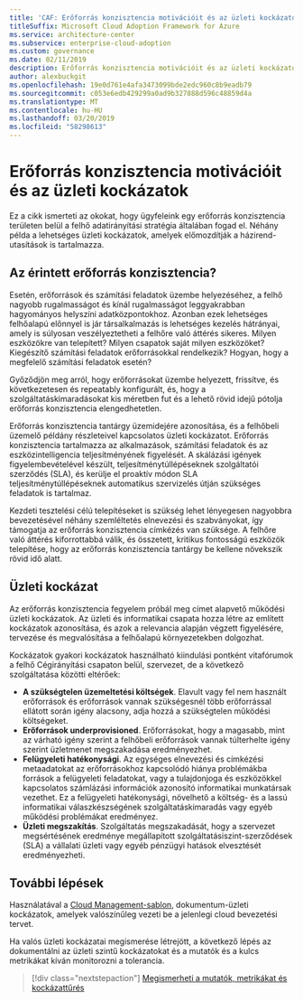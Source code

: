 ```yaml
---
title: 'CAF: Erőforrás konzisztencia motivációit és az üzleti kockázatok'
titleSuffix: Microsoft Cloud Adoption Framework for Azure
ms.service: architecture-center
ms.subservice: enterprise-cloud-adoption
ms.custom: governance
ms.date: 02/11/2019
description: Erőforrás konzisztencia motivációit és az üzleti kockázatok
author: alexbuckgit
ms.openlocfilehash: 19e0d761e4afa3473099bde2edc960c8b9eadb79
ms.sourcegitcommit: c053e6edb429299a0ad9b327888d596c48859d4a
ms.translationtype: MT
ms.contentlocale: hu-HU
ms.lasthandoff: 03/20/2019
ms.locfileid: "58298613"
---
```

# <a name="resource-consistency-motivations-and-business-risks"></a>Erőforrás konzisztencia motivációit és az üzleti kockázatok

Ez a cikk ismerteti az okokat, hogy ügyfeleink egy erőforrás konzisztencia területen belül a felhő adatirányítási stratégia általában fogad el. Néhány példa a lehetséges üzleti kockázatok, amelyek előmozdítják a házirend-utasítások is tartalmazza.

<!-- markdownlint-disable MD026 -->

## <a name="is-resource-consistency-relevant"></a>Az érintett erőforrás konzisztencia?

Esetén, erőforrások és számítási feladatok üzembe helyezéséhez, a felhő nagyobb rugalmasságot és kínál rugalmasságot leggyakrabban hagyományos helyszíni adatközpontokhoz. Azonban ezek lehetséges felhőalapú előnnyel is jár társalkalmazás is lehetséges kezelés hátrányai, amely is súlyosan veszélyeztetheti a felhőre való áttérés sikeres. Milyen eszközökre van telepített? Milyen csapatok saját milyen eszközöket? Kiegészítő számítási feladatok erőforrásokkal rendelkezik? Hogyan, hogy a megfelelő számítási feladatok esetén?

Győződjön meg arról, hogy erőforrásokat üzembe helyezett, frissítve, és következetesen és repeatably konfigurált, és, hogy a szolgáltatáskimaradásokat kis méretben fut és a lehető rövid idejű pótolja erőforrás konzisztencia elengedhetetlen.

Erőforrás konzisztencia tantárgy üzemidejére azonosítása, és a felhőbeli üzemelő példány részleteivel kapcsolatos üzleti kockázatot. Erőforrás konzisztencia tartalmazza az alkalmazások, számítási feladatok és az eszközintelligencia teljesítményének figyelését. A skálázási igények figyelembevételével készült, teljesítménytúllépéseknek szolgáltatói szerződés (SLA), és kerülje el proaktív módon SLA teljesítménytúllépéseknek automatikus szervizelés útján szükséges feladatok is tartalmaz.

Kezdeti tesztelési célú telepítéseket is szükség lehet lényegesen nagyobbra bevezetésével néhány szemléltetés elnevezési és szabványokat, így támogatja az erőforrás konzisztencia címkézés van szüksége. A felhőre való áttérés kiforrottabbá válik, és összetett, kritikus fontosságú eszközök telepítése, hogy az erőforrás konzisztencia tantárgy be kellene növekszik rövid idő alatt.

## <a name="business-risk"></a>Üzleti kockázat

Az erőforrás konzisztencia fegyelem próbál meg címet alapvető működési üzleti kockázatok. Az üzleti és informatikai csapata hozza létre az említett kockázatok azonosítása, és azok a relevancia alapján végzett figyelésére, tervezése és megvalósítása a felhőalapú környezetekben dolgozhat.

Kockázatok gyakori kockázatok használható kiindulási pontként vitafórumok a felhő Cégirányítási csapaton belül, szervezet, de a következő szolgáltatása közötti eltérőek:

- **A szükségtelen üzemeltetési költségek**. Elavult vagy fel nem használt erőforrások és erőforrások vannak szükségesnél több erőforrással ellátott során igény alacsony, adja hozzá a szükségtelen működési költségeket.
- **Erőforrások underprovisioned**. Erőforrásokat, hogy a magasabb, mint az várható igény szerint a felhőbeli erőforrások vannak túlterhelte igény szerint üzletmenet megszakadása eredményezhet.
- **Felügyeleti hatékonysági**. Az egységes elnevezési és címkézési metaadatokat az erőforrásokhoz kapcsolódó hiánya problémákba források a felügyeleti feladatokat, vagy a tulajdonjoga és eszközökkel kapcsolatos számlázási információk azonosító informatikai munkatársak vezethet. Ez a felügyeleti hatékonysági, növelhető a költség- és a lassú informatikai válaszkészségének szolgáltatáskimaradás vagy egyéb működési problémákat eredményez.
- **Üzleti megszakítás**. Szolgáltatás megszakadását, hogy a szervezet megsértésének eredménye megállapított szolgáltatásiszint-szerződések (SLA) a vállalati üzleti vagy egyéb pénzügyi hatások elvesztését eredményezheti.

## <a name="next-steps"></a>További lépések

Használatával a [Cloud Management-sablon](./template.md), dokumentum-üzleti kockázatok, amelyek valószínűleg vezeti be a jelenlegi cloud bevezetési tervet.

Ha valós üzleti kockázatai megismerése létrejött, a következő lépés az dokumentálni az üzleti szintű kockázatokat és a mutatók és a kulcs metrikákat kíván monitorozni a tolerancia.

> [!div class="nextstepaction"]
> [Megismerheti a mutatók, metrikákat és kockázattűrés](./metrics-tolerance.md)
